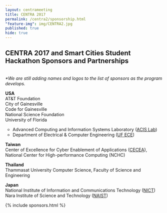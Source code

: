 ```yaml
---
layout: centrameeting
title: CENTRA 2017
permalink: /centra2/sponsorship.html
"feature-img": img/CENTRA2.jpg
published: true
hide: true
---
```


## CENTRA 2017 and Smart Cities Student Hackathon Sponsors and Partnerships

<br />
<i>*We are still adding names and logos to the list of sponsors as the program develops.</i> <br />
<p>
<strong>USA </strong> <br />
AT&T Foundation <br />
City of Gainesville <br />
Code for Gainesville <br />
National Science Foundation <br />
University of Florida
<ul type="circle">
 <li>Advanced Computing and Information Systems Laboratory (<a href="https://www.acis.ufl.edu">ACIS Lab</a>)</li>
 <li>Department of Electrical & Computer Engineering (<a href="https://www.ece.ufl.edu" target="_blank">UF ECE</a>)</li>
</ul>
</p>
<p>
<strong>Taiwan</strong> <br />
Center of Excellence for Cyber Enablement of Applications (<a href="https://www.cecea.tw/e_index.php" target="_blank">CECEA</a>), National Center for High-performance Computing (NCHC)
</p>

<p>
<strong>Thailand</strong> <br />
Thammasat University Computer Science, Faculty of Science and Engineering <br />
</p>
<strong>Japan</strong> <br />
National Institute of Information and Communications Technology (<a href="https://nict.go.jp/en/asean_ivo/index.html" target="_blank">NICT<a/>) <br />
Nara Institute of Science and Technology (<a href="http://www.naist.jp/en/" target="_blank">NAIST</a>) <br />

{% include sponsors.html %}
